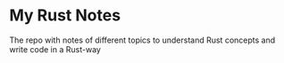 # My Rust Notes

The repo with notes of different topics to understand Rust concepts and write code in a Rust-way
